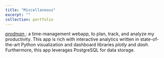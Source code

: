 ```yaml
---
title: "Miscellaneous"
excerpt: ""
collection: portfolio
---
```


<a href="https://github.com/cyrusmaz/prodman">*prodman* </a>: a time-management webapp, to plan, track, and analyze my productivity. This app is rich with interactive analytics written in state-of-the-art Python visualization and dashboard libraries *plotly* and *dash*. Furthermore, this app leverages PostgreSQL for data storage. 
